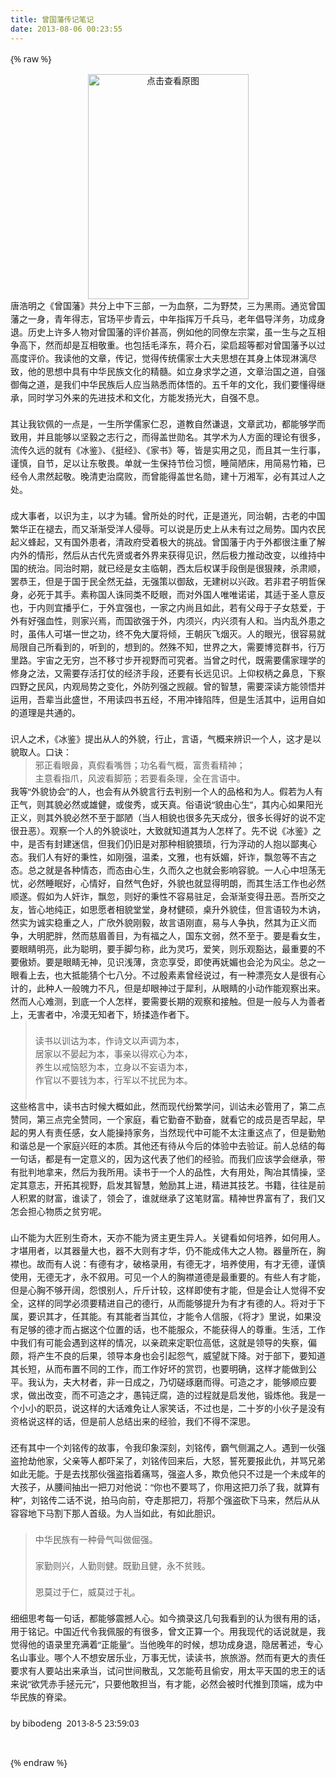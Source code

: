 ```yaml
---
title: 曾国藩传记笔记
date: 2013-08-06 00:23:55
---
```

{% raw %}
<title>曾国藩传记笔记</title> <meta content="text/html; charset=unicode" http-equiv="Content-Type"><!--defaultCSS--><meta name="GENERATOR" content="MSHTML 8.00.7601.17514"> <style id="wiz_custom_css" type="text/css">
body
{
    font-family: "Microsoft YaHei UI","Microsoft YaHei",SimSun,"Segoe UI",Tahoma,Helvetica,Sans-Serif,"Microsoft YaHei", Georgia,Helvetica,Arial,sans-serif,宋体, PMingLiU,serif;
    font-size: 10.5pt;
    line-height: 1.5;
}
html, body
{
    
    
}
h1 {
    font-size:1.5em;
    font-weight:bold;
}
h2 {
    font-size:1.4em;
    font-weight:bold;
}
h3 {
    font-size:1.3em;
    font-weight:bold;
}
h4 {
    font-size:1.2em;
    font-weight:bold;
}
h5 {
    font-size:1.1em;
    font-weight:bold;
}
h6 {
    font-size:1.0em;
    font-weight:bold;
}
img {
    border:0;
    max-width: 100%;
}
blockquote {
    margin-top:0px;
    margin-bottom:0px;
}


</style>
<link rel="stylesheet" type="text/css" href="/content/plugins/bibo_mark/article_bibo.css"> <div class="art_content"><div style="text-align:center;"><a target="_blank" href="/content/plugins/kl_album/upload/201308/8446e72c0c56714095f12fcd49567e232013080516184316883.jpg" style="line-height:1.3em;"><img src="/content/plugins/kl_album/upload/201308/8446e72c0c56714095f12fcd49567e232013080516184316883.jpg" width="257" height="360" alt="点击查看原图" border="0" /></a></div>
<div class="art_content">唐浩明之《曾国藩》共分上中下三部，一为血祭，二为野焚，三为黑雨。通览曾国藩之一身，青年得志，官场平步青云，中年指挥万千兵马，老年倡导洋务，功成身退。历史上许多人物对曾国藩的评价甚高，例如他的同僚左宗棠，虽一生与之互相争高下，然而却是互相敬重。也包括毛泽东，蒋介石，梁启超等都对曾国藩予以过高度评价。我读他的文章，传记，觉得传统儒家士大夫思想在其身上体现淋漓尽致，他的思想中具有中华民族文化的精髓。如立身求学之道，文章治国之道，自强御侮之道，是我们中华民族后人应当熟悉而体悟的。五千年的文化，我们要懂得继承，同时学习外来的先进技术和文化，方能发扬光大，自强不息。</div>
<div class="art_content">&nbsp;</div>
<div class="art_content">其让我钦佩的一点是，一生所学儒家仁忍，道教自然谦退，文章武功，都能够学而致用，并且能够以坚毅之志行之，而得盖世勋名。其学术为人方面的理论有很多，流传久远的就有《冰鉴》、《挺经》、《家书》等，皆是实用之见，而且其一生行事，谨慎，自节，足以让东敬畏。单就一生保持节俭习惯，睡简陋床，用简易竹箱，已经令人肃然起敬。晚清吏治腐败，而曾能得盖世名勋，建十万湘军，必有其过人之处。</div>
<div class="art_content">&nbsp;</div>
<div class="art_content">成大事者，以识为主，以才为辅。曾所处的时代，正是道光，同治朝，古老的中国繁华正在褪去，而又渐渐受洋人侵辱。可以说是历史上从未有过之局势。国内农民起义蜂起，又有国外患者，清政府受着极大的挑战。曾国藩于内于外都很注重了解内外的情形，然后从古代先贤或者外界来获得见识，然后极力推动改变，以维持中国的统治。同治时期，就已经是女主临朝，西太后权谋手段倒是很狠辣，杀肃顺，罢恭王，但是于国于民全然无益，无强策以御敌，无建树以兴政。若非君子明哲保身，必死于其手。素称国人诛同类不眨眼，而对外国人唯唯诺诺，其适于圣人意反也，于内则宜播乎仁，于外宜强也，一家之内尚且如此，若有父母于子女慈爱，于外有好强血性，则家兴焉，而国欲强于外，内须兴，内兴须有人和。当内乱外患之时，虽伟人可堪一世之功，终不免大厦将倾，王朝灰飞烟灭。人的眼光，很容易就局限自己所看到的，听到的，想到的。然殊不知，世界之大，需要博览群书，行万里路。宇宙之无穷，岂不移寸步开视野而可究者。当曾之时代，既需要儒家理学的修身之法，又需要存活打仗的经济手段，还要有长远见识。上仰权柄之鼻息，下察四野之民风，内观局势之变化，外防列强之觊觎。曾的智慧，需要深读方能领悟并运用，吾辈当此盛世，不用读四书五经，不用冲锋陷阵，但是生活其中，运用自如的道理是共通的。</div>
<div class="art_content">&nbsp;</div>
<div class="art_content">识人之术，《冰鉴》提出从人的外貌，行止，言语，气概来辨识一个人，这才是以貌取人。口诀：</div>
<blockquote class="art_content">
  <div>邪正看眼鼻，真假看嘴唇；功名看气概，富贵看精神；</div>
  <div>主意看指爪，风波看脚筋；若要看条理，全在言语中。</div>
</blockquote>
<div class="art_content">我等“外貌协会”的人，也会有从外貌言行去判别一个人的品格和为人。假若为人有正气，则其貌必然或雄健，或俊秀，或天真。俗语说“貌由心生”，其内心如果阳光正义，则其外貌必然不至于鄙陋（当人相貌也很多先天成分，很多长得好的说不定很丑恶）。观察一个人的外貌谈吐，大致就知道其为人怎样了。先不说《冰鉴》之中，是否有封建迷信，但我们仍旧是对那种相貌猥琐，行为浮动的人抱以鄙夷心态。我们人有好的秉性，如刚强，温柔，文雅，也有妖媚，奸诈，飘忽等不吉之态。总之就是各种情态，而态由心生，久而久之也就会影响容貌。一人心中坦荡无忧，必然睡眠好，心情好，自然气色好，外貌也就显得明朗，而其生活工作也必然顺遂。假如为人奸诈，飘忽，则好的秉性不容易驻足，会渐渐变得丑恶。吾所交之友，皆心地纯正，如思愿者相貌堂堂，身材健硕，桌升外貌佳，但言语较为木讷，然实为诚实稳重之人，广欣外貌刚毅，故言语刚直，易与人争执，然其为正义而争，大明肥胖，然而慈眉善目，为有福之人，国东文弱，然不至于。要是看女生，要眼睛明亮，此为聪明，要手脚匀称，此为灵巧，爱笑，则乐观豁达，最重要的不要傲娇。要是眼睛无神，见识浅薄，贪恋享受，即使再妩媚也会沦为风尘。总之一眼看上去，也大抵能猜个七八分。不过殷素素曾经说过，有一种漂亮女人是很有心计的，此种人一般魄力不凡，但是却眼神过于犀利，从眼睛的小动作能观察出来。然而人心难测，到底一个人怎样，要需要长期的观察和接触。但是一般与人为善者上，无害者中，冷漠无知者下，矫揉造作者下。</div>
<blockquote class="art_content">
  <div>&nbsp;</div>
  <div>读书以训诂为本，作诗文以声调为本，</div>
  <div>居家以不晏起为本，事亲以得欢心为本，</div>
  <div>养生以戒恼怒为本，立身以不妄语为本，</div>
  <div>作官以不要钱为本，行军以不扰民为本。</div>
  <div>&nbsp;</div>
</blockquote>
<div class="art_content">这些格言中，读书古时候大概如此，然而现代纷繁学问，训诂未必管用了，第二点赞同，第三点完全赞同，一个家庭，看它勤奋不勤奋，就看它的成员是否早起，早起的男人有责任感，女人能操持家务，当然现代中可能不太注重这点了，但是勤勉和谐总是一个家庭兴旺的本质。其他还有待从今后的体验中去验证。前人总结的每一句话，都是有一定意义的，因为这代表了他们的经验。而我们应该学会继承，带有批判地拿来，然后为我所用。读书于一个人的品性，大有用处，陶冶其情操，坚定其意志，开拓其视野，启发其智慧，勉励其上进，精进其技艺。书籍，往往是前人积累的财富，谁读了，领会了，谁就继承了这笔财富。精神世界富有了，我们又怎会担心物质之贫穷呢。</div>
<div class="art_content">&nbsp;</div>
<div class="art_content">山不能为大匠别生奇木，天亦不能为贤主更生异人。关键看如何培养，如何用人。才堪用者，以其器量大也，器不大则有才华，仍不能成伟大之人物。器量所在，胸襟也。故而有人说：有德有才，破格录用，有德无才，培养使用，有才无德，谨慎使用，无德无才，永不叙用。可见一个人的胸襟道德是最重要的。有些人有才能，但是心胸不够开阔，怨恨别人，斤斤计较，这样即使有才能，但是会让人觉得不安全，这样的同学必须要精进自己的德行，从而能够提升为有才有德的人。将对于下属，要识其才，任其能。有其能者当其位，才能令人信服，《将才》里说，如果没有足够的德才而占据这个位置的话，也不能服众，不能获得人的尊重。生活，工作中我们有可能会遇到这样的情况，以亲疏来定职位高低，这就是领导的失察，偏颇，将产生不良的后果，领导本身也会引起怨气，威望就下降。对于部下，要知道其长短，从而布置不同的工作，而工作好坏的赏罚，也要明确，这样才能做到公平。我认为，夫大材者，非一日成之，乃切磋琢磨而得。可造之才，能够顺应要求，做出改变，而不可造之才，愚钝迂腐，造的过程就是启发他，锻炼他。我是一个小小的职员，说这样的大话难免让人家笑话，不过也是，二十岁的小伙子是没有资格说这样的话，但是前人总结出来的经验，我们不得不深思。</div>
<div class="art_content">&nbsp;</div>
<div class="art_content">还有其中一个刘铭传的故事，令我印象深刻，刘铭传，霸气侧漏之人。遇到一伙强盗抢劫他家，父亲等人都吓呆了，刘铭传回来后，大怒，誓死要报此仇，并骂兄弟如此无能。于是去找那伙强盗指着痛骂，强盗人多，欺负他只不过是一个未成年的大孩子，从腰间抽出一把刀对他说：“你也不要骂了，你用这把刀杀了我，就算有种”，刘铭传二话不说，拍马向前，夺走那把刀，将那个强盗砍下马来，然后从从容容地下马割下那人首级。为人当如此，有如此胆识。</div>
<div class="art_content">&nbsp;</div>
<blockquote class="art_content">
  <div>
  <div>中华民族有一种骨气叫做倔强。</div>
  <div>&nbsp;</div>
</div>
  <div>家勤则兴，人勤则健。既勤且健，永不贫贱。</div>
  <div>&nbsp;</div>
  <div>恩莫过于仁，威莫过于礼。</div>
  <div>&nbsp;</div>
</blockquote>
<div class="art_content">细细思考每一句话，都能够震撼人心。如今摘录这几句我看到的认为很有用的话，用于铭记。中国近代令我佩服的有很多，曾文正算一个。用我现代的话说就是，我觉得他的语录里充满着“正能量”。当他晚年的时候，想功成身退，隐居著述，专心名山事业。哪个人不想安居乐业，万事无忧，读读书，旅旅游。然而有更大的责任要求有人要站出来承当，试问世间散乱，又怎能苟且偷安，用太平天国的忠王的话来说“欲凭赤手拯元元”，只要他敢担当，有才能，必然会被时代推到顶端，成为中华民族的脊梁。</div>
<div class="art_content">&nbsp;</div>
<div class="art_content">by bibodeng&nbsp;&nbsp;2013-8-5 23:59:03</div>
<div class="art_content">&nbsp;</div>
<div class="art_content">&nbsp;</div>
</div>{% endraw %}
